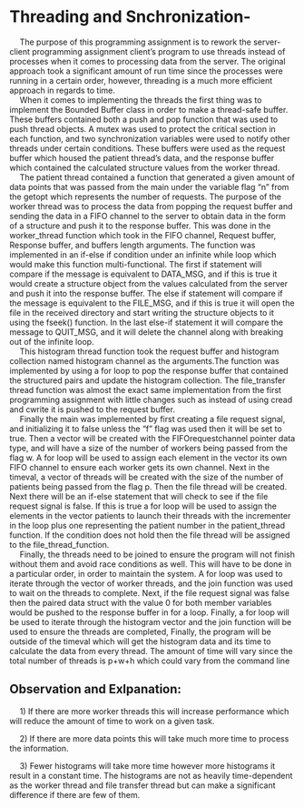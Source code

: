 # Threading and Snchronization-
&emsp; The purpose of this programming assignment is to rework the server-client programming
assignment client’s program to use threads instead of processes when it comes to processing
data from the server. The original approach took a significant amount of run time since the
processes were running in a certain order, however, threading is a much more efficient
approach in regards to time.\
&emsp; When it comes to implementing the threads the first thing was to implement the Bounded
Buffer class in order to make a thread-safe buffer. These buffers contained both a push and pop
function that was used to push thread objects. A mutex was used to protect the critical section in
each function, and two synchronization variables were used to notify other threads under certain
conditions. These buffers were used as the request buffer which housed the patient thread’s
data, and the response buffer which contained the calculated structure values from the worker
thread.\
&emsp; The patient thread contained a function that generated a given amount of data points
that was passed from the main under the variable flag “n” from the getopt which represents the
number of requests. The purpose of the worker thread was to process the data from popping
the request buffer and sending the data in a FIFO channel to the server to obtain data in the
form of a structure and push it to the response buffer. This was done in the worker_thread
function which took in the FIFO channel, Request buffer, Response buffer, and buffers length
arguments. The function was implemented in an if-else if condition under an infinite while loop
which would make this function multi-functional. The first if statement will compare if the
message is equivalent to DATA_MSG, and if this is true it would create a structure object from
the values calculated from the server and push it into the response buffer. The else if statement
will compare if the message is equivalent to the FILE_MSG, and if this is true it will open the file
in the received directory and start writing the structure objects to it using the fseek() function. In
the last else-if statement it will compare the message to QUIT_MSG, and it will delete the
channel along with breaking out of the infinite loop.\
&emsp; This histogram thread function took the request buffer and histogram collection named
histogram channel as the arguments.The function was implemented by using a for loop to pop
the response buffer that contained the structured pairs and update the histogram collection. The
file_transfer thread function was almost the exact same implementation from the first
programming assignment with little changes such as instead of using cread and cwrite it is
pushed to the request buffer.\
&emsp; Finally the main was implemented by first creating a file request signal, and initializing it
to false unless the “f” flag was used then it will be set to true. Then a vector will be created with
the FIFOrequestchannel pointer data type, and will have a size of the number of workers being
passed from the flag w. A for loop will be used to assign each element in the vector its own
FIFO channel to ensure each worker gets its own channel. Next in the timeval, a vector of
threads will be created with the size of the number of patients being passed from the flag p.
Then the file thread will be created. Next there will be an if-else statement that will check to see
if the file request signal is false. If this is true a for loop will be used to assign the elements in the
vector patients to launch their threads with the incrementer in the loop plus one representing the
patient number in the patient_thread function. If the condition does not hold then the file thread
will be assigned to the file_thread_function.\
&emsp; Finally, the threads need to be joined to ensure the program will not finish without them
and avoid race conditions as well. This will have to be done in a particular order, in order to
maintain the system. A for loop was used to iterate through the vector of worker threads, and
the join function was used to wait on the threads to complete. Next, if the file request signal was
false then the paired data struct with the value 0 for both member variables would be pushed to
the response buffer in for a loop. Finally, a for loop will be used to iterate through the histogram
vector and the join function will be used to ensure the threads are completed, Finally, the
program will be outside of the timeval which will get the histogram data and its time to calculate
the data from every thread. The amount of time will vary since the total number of threads is
p+w+h which could vary from the command line


<h2>Observation and Exlpanation:</h2>
&emsp; 1) If there are more worker threads this will increase performance which will reduce the
amount of time to work on a given task.

&emsp; 2) If there are more data points this will take much more time to process the information.

&emsp; 3) Fewer histograms will take more time however more histograms it result in a constant
time. The histograms are not as heavily time-dependent as the worker thread and file
transfer thread but can make a significant difference if there are few of them.


